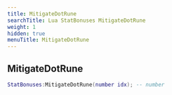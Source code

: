 ```yaml
---
title: MitigateDotRune
searchTitle: Lua StatBonuses MitigateDotRune
weight: 1
hidden: true
menuTitle: MitigateDotRune
---
```

## MitigateDotRune
```lua
StatBonuses:MitigateDotRune(number idx); -- number
```